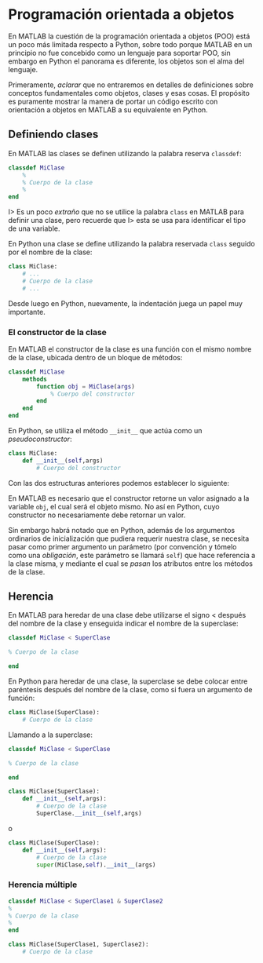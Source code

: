 ﻿# Programación orientada a objetos

En MATLAB la cuestión de la programación orientada a objetos (POO) está un poco más limitada respecto a Python, sobre 
todo porque MATLAB en un principio no fue concebido como un lenguaje para soportar POO, sin embargo en Python 
el panorama es diferente, los objetos son el alma del lenguaje.

Primeramente, *aclarar* que no entraremos en detalles de definiciones sobre conceptos fundamentales como 
objetos, clases y esas cosas. El propósito es puramente mostrar la manera de portar un código escrito con 
orientación a objetos en MATLAB a su equivalente en Python.

## Definiendo clases

En MATLAB las clases se definen utilizando la palabra reserva `classdef`:

```matlab
classdef MiClase
    %
    % Cuerpo de la clase
    %
end
```

I> Es un poco *extraño* que no se utilice la palabra `class` en MATLAB para definir una clase, pero recuerde que 
I> esta se usa para identificar el tipo de una variable.

En Python una clase se define utilizando la palabra reservada `class` seguido por el nombre de la clase: 

```python
class MiClase:
    # ...
    # Cuerpo de la clase
    # ...
```

Desde luego en Python, nuevamente, la indentación juega un papel muy importante.

### El constructor de la clase

En MATLAB el constructor de la clase es una función con el mismo nombre de la clase, ubicada dentro 
de un bloque de métodos:

```matlab
classdef MiClase
    methods
        function obj = MiClase(args)
            % Cuerpo del constructor
        end
    end
end
``` 

En Python, se utiliza el método `__init__` que actúa como un *pseudoconstructor*:

```python
class MiClase:
    def __init__(self,args)
        # Cuerpo del constructor
``` 

Con las dos estructuras anteriores podemos establecer lo siguiente:

En MATLAB es necesario que el constructor retorne un valor asignado a la variable `obj`, el cual 
será el objeto mismo. No así en Python, cuyo constructor no necesariamente debe retornar un valor.

Sin embargo habrá notado que en Python, además de los argumentos ordinarios de inicialización que 
pudiera requerir nuestra clase, se necesita pasar como primer argumento un parámetro (por convención 
y tómelo como una *obligación*, este parámetro se llamará `self`) que hace referencia a la clase misma, 
y mediante el cual se *pasan* los atributos entre los métodos de la clase.


## Herencia

En MATLAB para heredar de una clase debe utilizarse el signo < después del nombre de la clase y enseguida 
indicar el nombre de la superclase:

```matlab
classdef MiClase < SuperClase

% Cuerpo de la clase

end
```

En Python para heredar de una clase, la superclase se debe colocar entre paréntesis después del nombre de la 
clase, como si fuera un argumento de función:

```python
class MiClase(SuperClase):
    # Cuerpo de la clase
```

Llamando a la superclase:

```matlab
classdef MiClase < SuperClase

% Cuerpo de la clase

end
```

```python
class MiClase(SuperClase):
    def __init__(self,args):
        # Cuerpo de la clase
        SuperClase.__init__(self,args)
```

o

```python
class MiClase(SuperClase):
    def __init__(self,args):
        # Cuerpo de la clase
        super(MiClase,self).__init__(args)
```


### Herencia múltiple

```matlab
classdef MiClase < SuperClase1 & SuperClase2
% 
% Cuerpo de la clase
% 
end
```


```python
class MiClase(SuperClase1, SuperClase2):
    # Cuerpo de la clase
```
